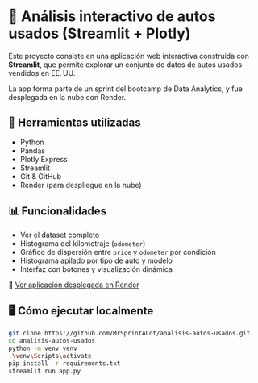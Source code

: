 # 🚗 Análisis interactivo de autos usados (Streamlit + Plotly)

Este proyecto consiste en una aplicación web interactiva construida con **Streamlit**, que permite explorar un conjunto de datos de autos usados vendidos en EE. UU.

La app forma parte de un sprint del bootcamp de Data Analytics, y fue desplegada en la nube con Render.

## 🧰 Herramientas utilizadas

- Python
- Pandas
- Plotly Express
- Streamlit
- Git & GitHub
- Render (para despliegue en la nube)

## 📊 Funcionalidades

- Ver el dataset completo
- Histograma del kilometraje (`odometer`)
- Gráfico de dispersión entre `price` y `odometer` por condición
- Histograma apilado por tipo de auto y modelo
- Interfaz con botones y visualización dinámica

🔗 [Ver aplicación desplegada en Render](https://analisis-autos-usados.onrender.com)


## 🖥️ Cómo ejecutar localmente

```bash
git clone https://github.com/MrSprintALot/analisis-autos-usados.git
cd analisis-autos-usados
python -m venv venv
.\venv\Scripts\activate
pip install -r requirements.txt
streamlit run app.py
